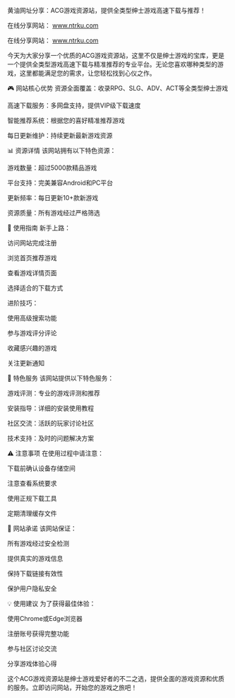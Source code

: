 黄油网址分享：ACG游戏资源站，提供全类型绅士游戏高速下载与推荐！

在线分享网站： www.ntrku.com  

在线分享网站： www.ntrku.com  

今天为大家分享一个优质的ACG游戏资源站，这里不仅是绅士游戏的宝库，更是一个提供全类型游戏高速下载与精准推荐的专业平台。无论您喜欢哪种类型的游戏，这里都能满足您的需求，让您轻松找到心仪之作。

🎮 网站核心优势
资源全面覆盖：收录RPG、SLG、ADV、ACT等全类型绅士游戏

高速下载服务：多网盘支持，提供VIP级下载速度

智能推荐系统：根据您的喜好精准推荐游戏

每日更新维护：持续更新最新游戏资源

📊 资源详情
该网站拥有以下特色资源：

游戏数量：超过5000款精品游戏

平台支持：完美兼容Android和PC平台

更新频率：每日更新10+款新游戏

资源质量：所有游戏经过严格筛选 

🚀 使用指南
新手上路：

访问网站完成注册

浏览首页推荐游戏

查看游戏详情页面

选择适合的下载方式

进阶技巧：

使用高级搜索功能

参与游戏评分评论

收藏感兴趣的游戏

关注更新通知

💎 特色服务
该网站提供以下特色服务：

游戏评测：专业的游戏评测和推荐

安装指导：详细的安装使用教程

社区交流：活跃的玩家讨论社区

技术支持：及时的问题解决方案

⚠️ 注意事项
在使用过程中请注意：

下载前确认设备存储空间

注意查看系统要求

使用正规下载工具

定期清理缓存文件

🌟 网站承诺
该网站保证：

所有游戏经过安全检测

提供真实的游戏信息

保持下载链接有效性

保护用户隐私安全

💡 使用建议
为了获得最佳体验：

使用Chrome或Edge浏览器

注册账号获得完整功能

参与社区讨论交流

分享游戏体验心得

这个ACG游戏资源站是绅士游戏爱好者的不二之选，提供全面的游戏资源和优质的服务。立即访问网站，开始您的游戏之旅吧！

<!--
**aixicai/aixicai** is a ✨ _special_ ✨ repository because its `README.md` (this file) appears on your GitHub profile.

Here are some ideas to get you started:

- 🔭 I’m currently working on ...
- 🌱 I’m currently learning ...
- 👯 I’m looking to collaborate on ...
- 🤔 I’m looking for help with ...
- 💬 Ask me about ...
- 📫 How to reach me: ...
- 😄 Pronouns: ...
- ⚡ Fun fact: ...
-->
